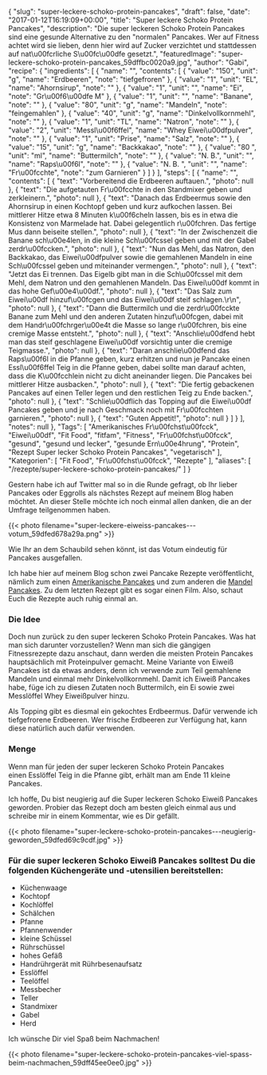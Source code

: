 {
    "slug": "super-leckere-schoko-protein-pancakes",
    "draft": false,
    "date": "2017-01-12T16:19:09+00:00",
    "title": "Super leckere Schoko Protein Pancakes",
    "description": "Die super leckeren Schoko Protein Pancakes sind eine gesunde Alternative zu den \"normalen\" Pancakes. Wer auf Fitness achtet wird sie lieben, denn hier wird auf Zucker verzichtet und stattdessen auf nat\u00fcrliche S\u00fc\u00dfe gesetzt.",
    "featuredImage": "super-leckere-schoko-protein-pancakes_59dffbc0020a9.jpg",
    "author": "Gabi",
    "recipe": {
        "ingredients": [
            {
                "name": "",
                "contents": [
                    {
                        "value": "150",
                        "unit": "g",
                        "name": "Erdbeeren",
                        "note": "tiefgefroren"
                    },
                    {
                        "value": "1",
                        "unit": "EL",
                        "name": "Ahornsirup",
                        "note": ""
                    },
                    {
                        "value": "1",
                        "unit": "",
                        "name": "Ei",
                        "note": "Gr\u00f6\u00dfe M"
                    },
                    {
                        "value": "1",
                        "unit": "",
                        "name": "Banane",
                        "note": ""
                    },
                    {
                        "value": "80",
                        "unit": "g",
                        "name": "Mandeln",
                        "note": "feingemahlen"
                    },
                    {
                        "value": "40",
                        "unit": "g",
                        "name": "Dinkelvollkornmehl",
                        "note": ""
                    },
                    {
                        "value": "1",
                        "unit": "TL",
                        "name": "Natron",
                        "note": ""
                    },
                    {
                        "value": "2",
                        "unit": "Messl\u00f6ffel",
                        "name": "Whey Eiwei\u00dfpulver",
                        "note": ""
                    },
                    {
                        "value": "1",
                        "unit": "Prise",
                        "name": "Salz",
                        "note": ""
                    },
                    {
                        "value": "15",
                        "unit": "g",
                        "name": "Backkakao",
                        "note": ""
                    },
                    {
                        "value": "80 ",
                        "unit": "ml",
                        "name": "Buttermilch",
                        "note": ""
                    },
                    {
                        "value": "N. B.",
                        "unit": "",
                        "name": "Raps\u00f6l",
                        "note": ""
                    },
                    {
                        "value": "N. B. ",
                        "unit": "",
                        "name": "Fr\u00fcchte",
                        "note": "zum Garnieren"
                    }
                ]
            }
        ],
        "steps": [
            {
                "name": "",
                "contents": [
                    {
                        "text": "Vorbereitend die Erdbeeren auftauen.",
                        "photo": null
                    },
                    {
                        "text": "Die aufgetauten Fr\u00fcchte in den Standmixer geben und zerkleinern.",
                        "photo": null
                    },
                    {
                        "text": "Danach das Erdbeermus sowie den Ahornsirup in einen Kochtopf geben und kurz aufkochen lassen. Bei mittlerer Hitze etwa 8 Minuten k\u00f6cheln lassen, bis es in etwa die Konsistenz von Marmelade hat. Dabei gelegentlich r\u00fchren. Das fertige Mus dann beiseite stellen.",
                        "photo": null
                    },
                    {
                        "text": "In der Zwischenzeit die Banane sch\u00e4len, in die kleine Sch\u00fcssel geben und mit der Gabel zerdr\u00fccken.",
                        "photo": null
                    },
                    {
                        "text": "Nun das Mehl, das Natron, den Backkakao, das Eiwei\u00dfpulver sowie die gemahlenen Mandeln in eine Sch\u00fcssel geben und miteinander vermengen.",
                        "photo": null
                    },
                    {
                        "text": "Jetzt das Ei trennen. Das Eigelb gibt man in die Sch\u00fcssel mit dem Mehl, dem Natron und den gemahlenen Mandeln. Das Eiwei\u00df kommt in das hohe Gef\u00e4\u00df.",
                        "photo": null
                    },
                    {
                        "text": "Das Salz zum Eiwei\u00df hinzuf\u00fcgen und das Eiwei\u00df steif schlagen.\r\n",
                        "photo": null
                    },
                    {
                        "text": "Dann die Buttermilch und die zerdr\u00fcckte Banane zum Mehl und den anderen Zutaten hinzuf\u00fcgen, dabei mit dem Handr\u00fchrger\u00e4t die Masse so lange r\u00fchren, bis eine cremige Masse entsteht.",
                        "photo": null
                    },
                    {
                        "text": "Anschlie\u00dfend hebt man das steif geschlagene Eiwei\u00df vorsichtig unter die cremige Teigmasse.",
                        "photo": null
                    },
                    {
                        "text": "Daran anschlie\u00dfend das Raps\u00f6l in die Pfanne geben, kurz erhitzen und nun je Pancake einen Essl\u00f6ffel Teig in die Pfanne geben, dabei sollte man darauf achten, dass die K\u00fcchlein nicht zu dicht aneinander liegen. Die Pancakes bei mittlerer Hitze ausbacken.",
                        "photo": null
                    },
                    {
                        "text": "Die fertig gebackenen Pancakes auf einen Teller legen und den restlichen Teig zu Ende backen.",
                        "photo": null
                    },
                    {
                        "text": "Schlie\u00dflich das Topping auf die Eiwei\u00df Pancakes geben und je nach Geschmack noch mit Fr\u00fcchten garnieren.",
                        "photo": null
                    },
                    {
                        "text": "Guten Appetit!",
                        "photo": null
                    }
                ]
            }
        ],
        "notes": null
    },
    "Tags": [
        "Amerikanisches Fr\u00fchst\u00fcck",
        "Eiwei\u00df",
        "Fit Food",
        "fitfam",
        "Fitness",
        "Fr\u00fchst\u00fcck",
        "gesund",
        "gesund und lecker",
        "gesunde Ern\u00e4hrung",
        "Protein",
        "Rezept Super lecker Schoko Protein Pancakes",
        "vegetarisch"
    ],
    "Kategorien": [
        "Fit Food",
        "Fr\u00fchst\u00fcck",
        "Rezepte"
    ],
    "aliases": [
        "\/rezepte\/super-leckere-schoko-protein-pancakes\/"
    ]
}

Gestern habe ich auf Twitter mal so in die Runde gefragt, ob Ihr lieber Pancakes oder Eggrolls als nächstes Rezept auf meinem Blog haben möchtet. An dieser Stelle möchte ich noch einmal allen danken, die an der Umfrage teilgenommen haben.

 

{{< photo filename="super-leckere-eiweiss-pancakes---votum_59dfed678a29a.png" >}}

Wie Ihr an dem Schaubild sehen könnt, ist das Votum eindeutig für Pancakes ausgefallen.

Ich habe hier auf meinem Blog schon zwei Pancake Rezepte veröffentlicht, nämlich zum einen [Amerikanische Pancakes][1] und zum anderen die [Mandel Pancakes][2]. Zu dem letzten Rezept gibt es sogar einen Film. Also, schaut Euch die Rezepte auch ruhig einmal an.

### Die Idee

Doch nun zurück zu den super leckeren Schoko Protein Pancakes. Was hat man sich darunter vorzustellen? Wenn man sich die gängigen Fitnessrezepte dazu anschaut, dann werden die meisten Protein Pancakes hauptsächlich mit Proteinpulver gemacht. Meine Variante von Eiweiß Pancakes ist da etwas anders, denn ich verwende zum Teil gemahlene Mandeln und einmal mehr Dinkelvollkornmehl. Damit ich Eiweiß Pancakes habe, füge ich zu diesen Zutaten noch Buttermilch, ein Ei sowie zwei Messlöffel Whey Eiweißpulver hinzu.

Als Topping gibt es diesmal ein gekochtes Erdbeermus. Dafür verwende ich tiefgefrorene Erdbeeren. Wer frische Erdbeeren zur Verfügung hat, kann diese natürlich auch dafür verwenden.

### Menge

Wenn man für jeden der super leckeren Schoko Protein Pancakes einen Esslöffel Teig in die Pfanne gibt, erhält man am Ende 11 kleine Pancakes.

Ich hoffe, Du bist neugierig auf die Super leckeren Schoko Eiweiß Pancakes geworden. Probier das Rezept doch am besten gleich einmal aus und schreibe mir in einem Kommentar, wie es Dir gefällt.

 

{{< photo filename="super-leckere-schoko-protein-pancakes---neugierig-geworden_59dfed69c9cdf.jpg" >}}

 

### Für die super leckeren Schoko Eiweiß Pancakes solltest Du die folgenden Küchengeräte und -utensilien bereitstellen:

 * Küchenwaage
 * Kochtopf
 * Kochlöffel
 * Schälchen
 * Pfanne
 * Pfannenwender
 * kleine Schüssel
 * Rührschüssel
 * hohes Gefäß
 * Handrührgerät mit Rührbesenaufsatz
 * Esslöffel
 * Teelöffel
 * Messbecher
 * Teller
 * Standmixer
 * Gabel
 * Herd

Ich wünsche Dir viel Spaß beim Nachmachen!

 

 

{{< photo filename="super-leckere-schoko-protein-pancakes-viel-spass-beim-nachmachen_59dff45ee0ee0.jpg" >}}





 [1]: https://kochfokus.de/rezepte/rezept-amerikanische-pancakes/
 [2]: https://kochfokus.de/rezepte/mandel-pancakes/